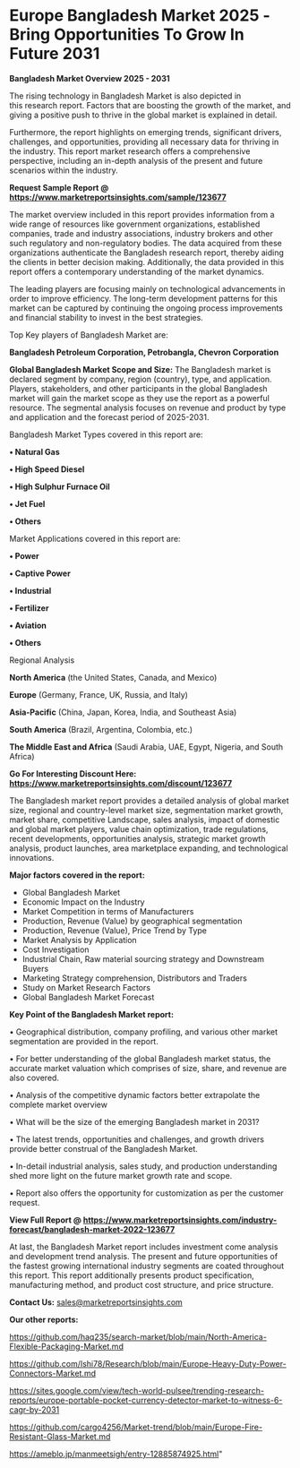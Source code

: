 # Europe Bangladesh Market 2025 -Bring Opportunities To Grow In Future 2031

<Strong> Bangladesh Market Overview 2025 - 2031</strong>

The rising technology in Bangladesh Market is also depicted in this research report. Factors that are boosting the growth of the market, and giving a positive push to thrive in the global market is explained in detail.

Furthermore, the report highlights on emerging trends, significant drivers, challenges, and opportunities, providing all necessary data for thriving in the industry. This report market research offers a comprehensive perspective, including an in-depth analysis of the present and future scenarios within the industry.

<strong>Request Sample Report @ <a href=https://www.marketreportsinsights.com/sample/123677>https://www.marketreportsinsights.com/sample/123677</a></strong>

The market overview included in this report provides information from a wide range of resources like government organizations, established companies, trade and industry associations, industry brokers and other such regulatory and non-regulatory bodies. The data acquired from these organizations authenticate the Bangladesh research report, thereby aiding the clients in better decision making. Additionally, the data provided in this report offers a contemporary understanding of the market dynamics.

The leading players are focusing mainly on technological advancements in order to improve efficiency. The long-term development patterns for this market can be captured by continuing the ongoing process improvements and financial stability to invest in the best strategies.

Top Key players of Bangladesh Market are:

<strong>Bangladesh Petroleum Corporation, Petrobangla, Chevron Corporation</strong>

<strong><b>Global Bangladesh Market Scope and Size:</b></strong>
The Bangladesh market is declared segment by company, region (country), type, and application. Players, stakeholders, and other participants in the global Bangladesh market will gain the market scope as they use the report as a powerful resource. The segmental analysis focuses on revenue and product by type and application and the forecast period of 2025-2031.

Bangladesh Market Types covered in this report are:

<strong>• Natural Gas

• High Speed Diesel

• High Sulphur Furnace Oil

• Jet Fuel

• Others</strong>

Market Applications covered in this report are:

<strong>• Power

• Captive Power

• Industrial

• Fertilizer

• Aviation

• Others</strong> 

Regional Analysis

<strong>North America</strong> (the United States, Canada, and Mexico)

<strong>Europe</strong> (Germany, France, UK, Russia, and Italy)

<strong>Asia-Pacific</strong> (China, Japan, Korea, India, and Southeast Asia)

<strong>South America</strong> (Brazil, Argentina, Colombia, etc.)

<strong>The Middle East and Africa</strong> (Saudi Arabia, UAE, Egypt, Nigeria, and South Africa)

<strong>Go For Interesting Discount Here: <a href=https://www.marketreportsinsights.com/discount/123677>https://www.marketreportsinsights.com/discount/123677</a></strong>

The Bangladesh market report provides a detailed analysis of global market size, regional and country-level market size, segmentation market growth, market share, competitive Landscape, sales analysis, impact of domestic and global market players, value chain optimization, trade regulations, recent developments, opportunities analysis, strategic market growth analysis, product launches, area marketplace expanding, and technological innovations.

<strong><b>Major factors covered in the report:</b></strong>
<ul>
  <li>Global Bangladesh Market </li>
  <li>Economic Impact on the Industry</li>
  <li>Market Competition in terms of Manufacturers</li>
  <li>Production, Revenue (Value) by geographical segmentation</li>
  <li>Production, Revenue (Value), Price Trend by Type</li>
  <li>Market Analysis by Application</li>
  <li>Cost Investigation</li>
  <li>Industrial Chain, Raw material sourcing strategy and Downstream Buyers</li>
  <li>Marketing Strategy comprehension, Distributors and Traders</li>
  <li>Study on Market Research Factors</li>
  <li>Global Bangladesh Market Forecast</li>
</ul>

<strong><b>Key Point of the Bangladesh Market report:</b></strong>

• Geographical distribution, company profiling, and various other market segmentation are provided in the report.

• For better understanding of the global Bangladesh market status, the accurate market valuation which comprises of size, share, and revenue are also covered.

• Analysis of the competitive dynamic factors better extrapolate the complete market overview

• What will be the size of the emerging Bangladesh market in 2031?

• The latest trends, opportunities and challenges, and growth drivers provide better construal of the Bangladesh Market.

• In-detail industrial analysis, sales study, and production understanding shed more light on the future market growth rate and scope.

• Report also offers the opportunity for customization as per the customer request.

<strong><b>View Full Report @ <a href=https://www.marketreportsinsights.com/industry-forecast/bangladesh-market-2022-123677>https://www.marketreportsinsights.com/industry-forecast/bangladesh-market-2022-123677</a></b></strong>


At last, the Bangladesh Market report includes investment come analysis and development trend analysis. The present and future opportunities of the fastest growing international industry segments are coated throughout this report. This report additionally presents product specification, manufacturing method, and product cost structure, and price structure.

<strong>Contact Us:</strong>
sales@marketreportsinsights.com

<strong>Our other reports:</strong>

<a href=https://github.com/haq235/search-market/blob/main/North-America-Flexible-Packaging-Market.md>https://github.com/haq235/search-market/blob/main/North-America-Flexible-Packaging-Market.md</a>

<a href=https://github.com/Ishi78/Research/blob/main/Europe-Heavy-Duty-Power-Connectors-Market.md>https://github.com/Ishi78/Research/blob/main/Europe-Heavy-Duty-Power-Connectors-Market.md</a>

<a href=https://sites.google.com/view/tech-world-pulsee/trending-research-reports/europe-portable-pocket-currency-detector-market-to-witness-6-cagr-by-2031>https://sites.google.com/view/tech-world-pulsee/trending-research-reports/europe-portable-pocket-currency-detector-market-to-witness-6-cagr-by-2031</a>

<a href=https://github.com/cargo4256/Market-trend/blob/main/Europe-Fire-Resistant-Glass-Market.md>https://github.com/cargo4256/Market-trend/blob/main/Europe-Fire-Resistant-Glass-Market.md</a>

<a href=https://ameblo.jp/manmeetsigh/entry-12885874925.html>https://ameblo.jp/manmeetsigh/entry-12885874925.html</a>"
